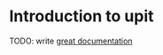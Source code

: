 # Introduction to upit

TODO: write [great documentation](http://jacobian.org/writing/what-to-write/)
